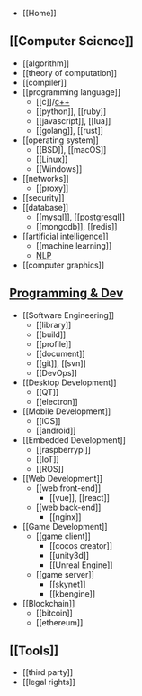 - [[Home]]


## [[Computer Science]]
- [[algorithm]]
- [[theory of computation]]
- [[compiler]]
- [[programming language]]
  - [[c]]/[c++](cpp)
  - [[python]], [[ruby]]
  - [[javascript]], [[lua]]
  - [[golang]], [[rust]]
- [[operating system]]
  - [[BSD]], [[macOS]]
  - [[Linux]]
  - [[Windows]]
- [[networks]]
  - [[proxy]]
- [[security]]
- [[database]]
  - [[mysql]], [[postgresql]]
  - [[mongodb]], [[redis]]
- [[artificial intelligence]]
  - [[machine learning]]
  - [NLP](natural-language-processing)
- [[computer graphics]]


## [Programming & Dev](programming-and-development)
- [[Software Engineering]]
  - [[library]]
  - [[build]]
  - [[profile]]
  - [[document]]
  - [[git]], [[svn]]
  - [[DevOps]]
- [[Desktop Development]]
  - [[QT]]
  - [[electron]]
- [[Mobile Development]]
  - [[iOS]]
  - [[android]]
- [[Embedded Development]]
  - [[raspberrypi]]
  - [[IoT]]
  - [[ROS]]
- [[Web Development]]
  - [[web front-end]]
    - [[vue]], [[react]]
  - [[web back-end]]
    - [[nginx]]
- [[Game Development]]
  - [[game client]]
    - [[cocos creator]]
    - [[unity3d]]
    - [[Unreal Engine]]
  - [[game server]]
    - [[skynet]]
    - [[kbengine]]
- [[Blockchain]]
  - [[bitcoin]]
  - [[ethereum]]


## [[Tools]]
- [[third party]]
- [[legal rights]]


